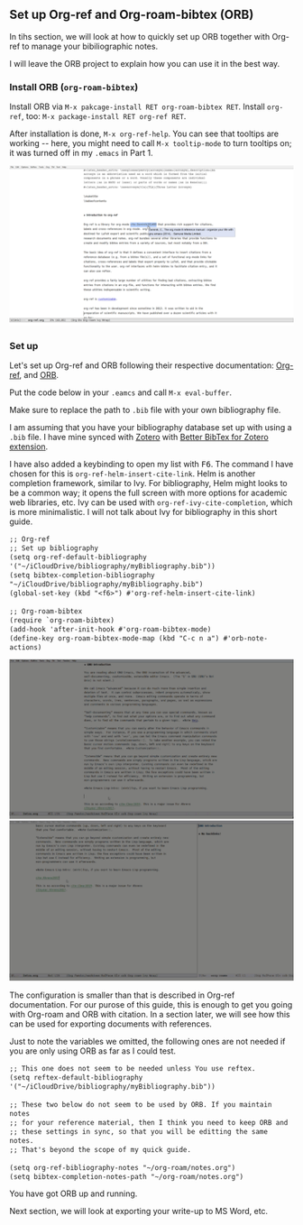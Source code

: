 ## Set up Org-ref and Org-roam-bibtex (ORB)

In tihs section, we will look at how to quickly set up ORB together with Org-ref to manage your bibiliographic notes.

I will leave the ORB project to explain how you can use it in the best way. 

### Install ORB (`org-roam-bibtex`)

Install ORB via `M-x pakcage-install RET org-roam-bibtex RET`. Install `org-ref`, too: `M-x package-install RET org-ref RET`.

After installation is done, `M-x org-ref-help`. You can see that tooltips are working -- here, you might need to call `M-x tooltip-mode` to turn tooltips on; it was turned off in my `.emacs` in Part 1.

![Open Org-ref help documentation](images/2020-06-18_22-04-40.png)

### Set up

Let's set up Org-ref and ORB following their respective documentation: [Org-ref](https://github.com/jkitchin/org-ref#configuration), and [ORB](https://github.com/org-roam/org-roam-bibtex#without-use-package).

Put the code below in your `.eamcs` and call `M-x eval-buffer`.

Make sure to replace the path to `.bib` file with your own bibliography file.

I am assuming that you have your bibliography database set up with using a `.bib` file. I have mine synced with [Zotero](https://www.zotero.org/) with [Better BibTex for Zotero extension](https://retorque.re/zotero-better-bibtex/).

I have also added a keybinding to open my list with <kbd>F6</kbd>. The command I have chosen for this is `org-ref-helm-insert-cite-link`. Helm is another completion framework, similar to Ivy. For bibliography, Helm might looks to be a common way; it opens the full screen with more options for academic web libraries, etc. Ivy can be used with `org-ref-ivy-cite-completion`, which is more minimalistic. I will not talk about Ivy for bibliography in this short guide.

```
;; Org-ref
;; Set up bibliography
(setq org-ref-default-bibliography '("~/iCloudDrive/bibliography/myBibliography.bib"))
(setq bibtex-completion-bibliography "~/iCloudDrive/bibliography/myBibliography.bib")
(global-set-key (kbd "<f6>") #'org-ref-helm-insert-cite-link)

;; Org-roam-bibtex
(require `org-roam-bibtex)
(add-hook 'after-init-hook #'org-roam-bibtex-mode)
(define-key org-roam-bibtex-mode-map (kbd "C-c n a") #'orb-note-actions)

```

![Add a citation with F6](images/2020-06-23_23-12-02.gif)
![Add literacture notes](images/2020-06-23_22-02-58.gif)

The configuration is smaller than that is described in Org-ref documentation. For our purose of this guide, this is enough to get you going with Org-roam and ORB with citation. In a section later, we will see how this can be used for exporting documents with references. 

Just to note the variables we omitted, the following ones are not needed if you are only using ORB as far as I could test.

```
;; This one does not seem to be needed unless You use reftex.
(setq reftex-default-bibliography '("~/iCloudDrive/bibliography/myBibliography.bib"))

;; These two below do not seem to be used by ORB. If you maintain notes
;; for your reference material, then I think you need to keep ORB and
;; these settings in sync, so that you will be editting the same notes.
;; That's beyond the scope of my quick guide.

(setq org-ref-bibliography-notes "~/org-roam/notes.org")
(setq bibtex-completion-notes-path "~/org-roam/notes.org")
```

You have got ORB up and running. 

Next section, we will look at exporting your write-up to MS Word, etc.
